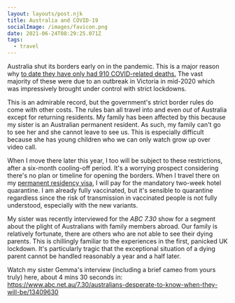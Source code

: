 ```yaml
---
layout: layouts/post.njk
title: Australia and COVID-19
socialImage: /images/favicon.png
date: 2021-06-24T08:29:25.071Z
tags:
  - travel
---
```

Australia shut its borders early on in the pandemic. This is a major reason why [to date they have only had 910 COVID-related deaths.](https://www.health.gov.au/news/health-alerts/novel-coronavirus-2019-ncov-health-alert/coronavirus-covid-19-current-situation-and-case-numbers) The vast majority of these were due to an outbreak in Victoria in mid-2020 which was impressively brought under control with strict lockdowns.

This is an admirable record, but the government's strict border rules do come with other costs. The rules ban all travel into and even *out* of Australia except for returning residents. My family has been affected by this because my sister is an Australian permanent resident. As such, my family can't go to see her and she cannot leave to see us. This is especially difficult because she has young children who we can only watch grow up over video call.

When I move there later this year, I too will be subject to these restrictions, after a six-month cooling-off period. It's a worrying prospect considering there's no plan or timeline for opening the borders. When I travel there on my [permanent residency visa](https://immi.homeaffairs.gov.au/visas/getting-a-visa/visa-listing/skilled-independent-189/points-tested), I will pay for the mandatory two-week hotel quarantine. I am already fully vaccinated, but it's sensible to quarantine regardless since the risk of transmission in vaccinated people is not fully understood, especially with the new variants.

My sister was recently interviewed for the *ABC 7.30* show for a segment about the plight of Australians with family members abroad. Our family is relatively fortunate, there are others who are not able to see their dying parents. This is chillingly familiar to the experiences in the first, panicked UK lockdown. It's particularly tragic that the exceptional situation of a dying parent cannot be handled reasonably a year and a half later.

Watch my sister Gemma's interview (including a brief cameo from yours truly) here, about 4 mins 30 seconds in: <https://www.abc.net.au/7.30/australians-desperate-to-know-when-they-will-be/13409630>